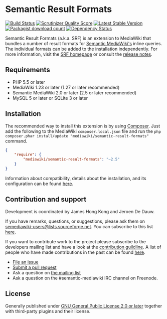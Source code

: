 # Semantic Result Formats

[![Build Status](https://secure.travis-ci.org/SemanticMediaWiki/SemanticResultFormats.svg?branch=master)](http://travis-ci.org/SemanticMediaWiki/SemanticResultFormats)
[![Scrutinizer Quality Score](https://scrutinizer-ci.com/g/SemanticMediaWiki/SemanticResultFormats/badges/quality-score.png?s=a2f091e91cb9c8aa297e028f2f30d99153446796)](https://scrutinizer-ci.com/g/SemanticMediaWiki/SemanticResultFormats/)
[![Latest Stable Version](https://poser.pugx.org/mediawiki/semantic-result-formats/version.png)](https://packagist.org/packages/mediawiki/semantic-result-formats)
[![Packagist download count](https://poser.pugx.org/mediawiki/semantic-result-formats/d/total.png)](https://packagist.org/packages/mediawiki/semantic-result-formats)
[![Dependency Status](https://www.versioneye.com/php/mediawiki:semantic-result-formats/badge.png)](https://www.versioneye.com/php/mediawiki:semantic-result-formats)

Semantic Result Formats (a.k.a. SRF) is an extension to MediaWiki that bundles a number of result
formats for [Semantic MediaWiki's][smw] inline queries. The individual formats can be added to the
installation independently. For more information, visit the [SRF homepage][srf] or consult the
[release notes](RELEASE-NOTES.md).


## Requirements

- PHP 5.5 or later
- MediaWiki 1.23 or later (1.27 or later recommended)
- Semantic MediaWiki 2.0 or later (2.5 or later recommended)
- MySQL 5 or later or SQLite 3 or later


## Installation

The recommended way to install this extension is by using [Composer][composer].
Just add the following to the MediaWiki `composer.local.json` file and run the
`php composer.phar install/update "mediawiki/semantic-result-formats"` command.

```json
{
	"require": {
		"mediawiki/semantic-result-formats": "~2.5"
	}
}
```
Information about compatibility, details about the installation, and its configuration can be found [here](INSTALL.md).


## Contribution and support

Development is coordinated by James Hong Kong and Jeroen De Dauw.

If you have remarks, questions, or suggestions, please ask them on semediawiki-users@lists.sourceforge.net.
You can subscribe to this list [here](https://lists.sourceforge.net/lists/listinfo/semediawiki-user).

If you want to contribute work to the project please subscribe to the
developers mailing list and have a look at the [contribution guildline](/CONTRIBUTING.md).
A list of people who have made contributions in the past can be found [here][contributors].

* [File an issue](https://github.com/SemanticMediaWiki/SemanticResultFormats/issues)
* [Submit a pull request](https://github.com/SemanticMediaWiki/SemanticResultFormats/pulls)
* Ask a question on [the mailing list](https://www.semantic-mediawiki.org/wiki/Mailing_list)
* Ask a question on the #semantic-mediawiki IRC channel on Freenode.


## License

Generally published under [GNU General Public License 2.0 or later][licence] together with
third-party plugins and their license.

[smw]: https://github.com/SemanticMediaWiki/SemanticMediaWiki
[srf]: https://www.semantic-mediawiki.org/wiki/Extension:Semantic_Result_Formats
[composer]: https://getcomposer.org/
[contributors]: https://github.com/SemanticMediaWiki/SemanticResultFormats/graphs/contributors
[licence]: https://www.gnu.org/copyleft/gpl.html

